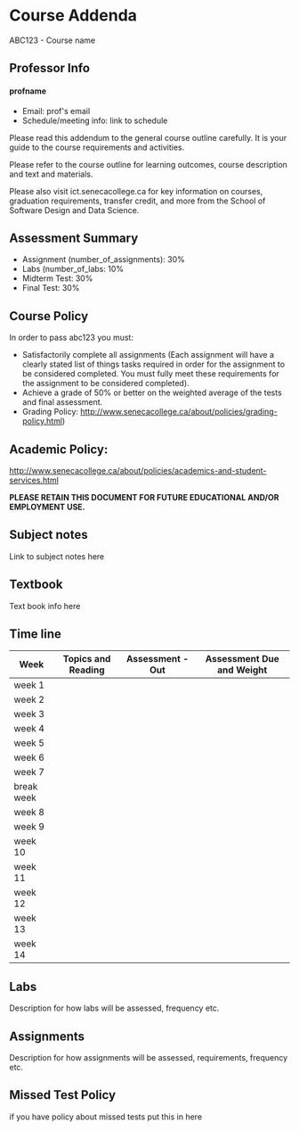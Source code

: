 # Course Addenda


ABC123 - Course name


## Professor Info


#### profname
* Email: prof's email
* Schedule/meeting info: link to schedule


Please read this addendum to the general course outline carefully.  It is your guide to the course requirements and activities.

Please refer to the course outline for learning outcomes, course description and text and materials. 

Please also visit ict.senecacollege.ca for key information on courses, graduation requirements, transfer credit, and more from the School of Software Design and Data Science. 



## Assessment Summary

* Assignment (number_of_assignments): 30%
* Labs (number_of_labs: 10%
* Midterm Test: 30%
* Final Test: 30%


## Course Policy

In order to pass abc123 you must:

* Satisfactorily complete all assignments (Each assignment will have a clearly stated list of things tasks required in order for the assignment to be considered completed. You must fully meet these requirements for the assignment to be considered completed).
* Achieve a grade of 50% or better on the weighted average of the tests and final assessment. 
* Grading Policy: http://www.senecacollege.ca/about/policies/grading-policy.html)

## Academic Policy:

http://www.senecacollege.ca/about/policies/academics-and-student-services.html


**PLEASE RETAIN THIS DOCUMENT FOR FUTURE EDUCATIONAL AND/OR EMPLOYMENT USE.**


## Subject notes

Link to subject notes here 

## Textbook

Text book info here

## Time line


| Week | Topics and Reading | Assessment - Out |  Assessment Due and Weight |
|---|---|---|---|
| week 1 | | | |
| week 2 | | | |
| week 3 | | | |
| week 4 | | | |
| week 5 | | | |
| week 6 | | | |
| week 7 | | | |
|break week |
| week 8 | | | |  
| week 9 | | | |
| week 10 | | | |
| week 11 | | | |
| week 12 | | | |
| week 13 | | | |
| week 14 | | | |



## Labs

Description for how labs will be assessed, frequency etc.


## Assignments

Description for how assignments will be assessed, requirements, frequency etc.


## Missed Test Policy

if you have policy about missed tests put this in here


